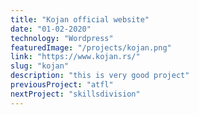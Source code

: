 ```yaml
---
title: "Kojan official website"
date: "01-02-2020"
technology: "Wordpress"
featuredImage: "/projects/kojan.png"
link: "https://www.kojan.rs/"
slug: "kojan"
description: "this is very good project"
previousProject: "atfl"
nextProject: "skillsdivision"
---
```


